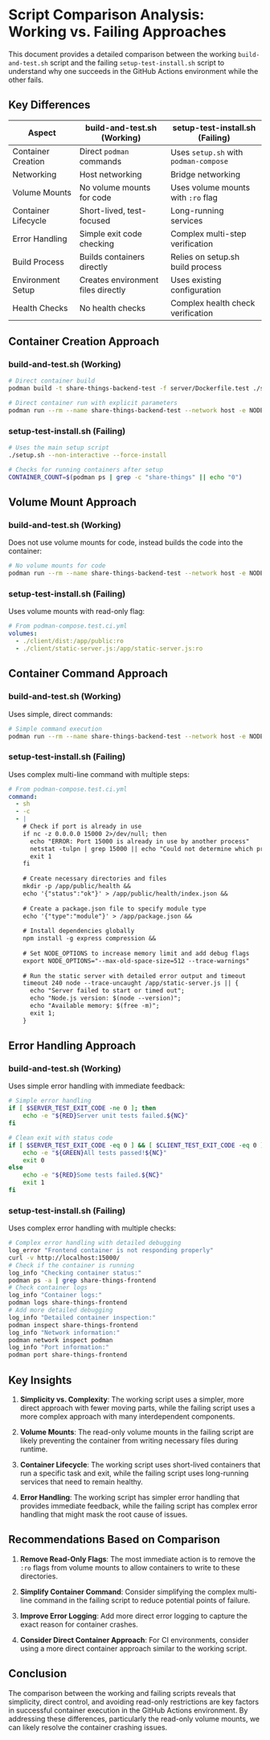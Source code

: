 # Script Comparison Analysis: Working vs. Failing Approaches

This document provides a detailed comparison between the working `build-and-test.sh` script and the failing `setup-test-install.sh` script to understand why one succeeds in the GitHub Actions environment while the other fails.

## Key Differences

| Aspect | build-and-test.sh (Working) | setup-test-install.sh (Failing) |
|--------|----------------------------|--------------------------------|
| Container Creation | Direct `podman` commands | Uses `setup.sh` with `podman-compose` |
| Networking | Host networking | Bridge networking |
| Volume Mounts | No volume mounts for code | Uses volume mounts with `:ro` flag |
| Container Lifecycle | Short-lived, test-focused | Long-running services |
| Error Handling | Simple exit code checking | Complex multi-step verification |
| Build Process | Builds containers directly | Relies on setup.sh build process |
| Environment Setup | Creates environment files directly | Uses existing configuration |
| Health Checks | No health checks | Complex health check verification |

## Container Creation Approach

### build-and-test.sh (Working)
```bash
# Direct container build
podman build -t share-things-backend-test -f server/Dockerfile.test ./server

# Direct container run with explicit parameters
podman run --rm --name share-things-backend-test --network host -e NODE_ENV=test -e PORT=3001 share-things-backend-test npm test
```

### setup-test-install.sh (Failing)
```bash
# Uses the main setup script
./setup.sh --non-interactive --force-install

# Checks for running containers after setup
CONTAINER_COUNT=$(podman ps | grep -c "share-things" || echo "0")
```

## Volume Mount Approach

### build-and-test.sh (Working)
Does not use volume mounts for code, instead builds the code into the container:

```bash
# No volume mounts for code
podman run --rm --name share-things-backend-test --network host -e NODE_ENV=test -e PORT=3001 share-things-backend-test npm test
```

### setup-test-install.sh (Failing)
Uses volume mounts with read-only flag:

```yaml
# From podman-compose.test.ci.yml
volumes:
  - ./client/dist:/app/public:ro
  - ./client/static-server.js:/app/static-server.js:ro
```

## Container Command Approach

### build-and-test.sh (Working)
Uses simple, direct commands:

```bash
# Simple command execution
podman run --rm --name share-things-backend-test --network host -e NODE_ENV=test -e PORT=3001 share-things-backend-test npm test
```

### setup-test-install.sh (Failing)
Uses complex multi-line command with multiple steps:

```yaml
# From podman-compose.test.ci.yml
command:
  - sh
  - -c
  - |
    # Check if port is already in use
    if nc -z 0.0.0.0 15000 2>/dev/null; then
      echo "ERROR: Port 15000 is already in use by another process"
      netstat -tulpn | grep 15000 || echo "Could not determine which process is using port 15000"
      exit 1
    fi
    
    # Create necessary directories and files
    mkdir -p /app/public/health &&
    echo '{"status":"ok"}' > /app/public/health/index.json &&
    
    # Create a package.json file to specify module type
    echo '{"type":"module"}' > /app/package.json &&
    
    # Install dependencies globally
    npm install -g express compression &&
    
    # Set NODE_OPTIONS to increase memory limit and add debug flags
    export NODE_OPTIONS="--max-old-space-size=512 --trace-warnings"
    
    # Run the static server with detailed error output and timeout
    timeout 240 node --trace-uncaught /app/static-server.js || {
      echo "Server failed to start or timed out";
      echo "Node.js version: $(node --version)";
      echo "Available memory: $(free -m)";
      exit 1;
    }
```

## Error Handling Approach

### build-and-test.sh (Working)
Uses simple error handling with immediate feedback:

```bash
# Simple error handling
if [ $SERVER_TEST_EXIT_CODE -ne 0 ]; then
    echo -e "${RED}Server unit tests failed.${NC}"
fi

# Clean exit with status code
if [ $SERVER_TEST_EXIT_CODE -eq 0 ] && [ $CLIENT_TEST_EXIT_CODE -eq 0 ] && [ $FUNCTIONAL_TEST_EXIT_CODE -eq 0 ]; then
    echo -e "${GREEN}All tests passed!${NC}"
    exit 0
else
    echo -e "${RED}Some tests failed.${NC}"
    exit 1
fi
```

### setup-test-install.sh (Failing)
Uses complex error handling with multiple checks:

```bash
# Complex error handling with detailed debugging
log_error "Frontend container is not responding properly"
curl -v http://localhost:15000/
# Check if the container is running
log_info "Checking container status:"
podman ps -a | grep share-things-frontend
# Check container logs
log_info "Container logs:"
podman logs share-things-frontend
# Add more detailed debugging
log_info "Detailed container inspection:"
podman inspect share-things-frontend
log_info "Network information:"
podman network inspect podman
log_info "Port information:"
podman port share-things-frontend
```

## Key Insights

1. **Simplicity vs. Complexity**: The working script uses a simpler, more direct approach with fewer moving parts, while the failing script uses a more complex approach with many interdependent components.

2. **Volume Mounts**: The read-only volume mounts in the failing script are likely preventing the container from writing necessary files during runtime.

3. **Container Lifecycle**: The working script uses short-lived containers that run a specific task and exit, while the failing script uses long-running services that need to remain healthy.

4. **Error Handling**: The working script has simpler error handling that provides immediate feedback, while the failing script has complex error handling that might mask the root cause of issues.

## Recommendations Based on Comparison

1. **Remove Read-Only Flags**: The most immediate action is to remove the `:ro` flags from volume mounts to allow containers to write to these directories.

2. **Simplify Container Command**: Consider simplifying the complex multi-line command in the failing script to reduce potential points of failure.

3. **Improve Error Logging**: Add more direct error logging to capture the exact reason for container crashes.

4. **Consider Direct Container Approach**: For CI environments, consider using a more direct container approach similar to the working script.

## Conclusion

The comparison between the working and failing scripts reveals that simplicity, direct control, and avoiding read-only restrictions are key factors in successful container execution in the GitHub Actions environment. By addressing these differences, particularly the read-only volume mounts, we can likely resolve the container crashing issues.
